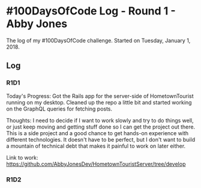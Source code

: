# #100DaysOfCode Log - Round 1 - Abby Jones

The log of my #100DaysOfCode challenge. Started on Tuesday, January 1, 2018.

## Log

### R1D1 
Today's Progress: Got the Rails app for the server-side of HometownTourist running on my desktop. Cleaned up the repo a little bit and started working on the GraphQL queries for fetching posts.

Thoughts: I need to decide if I want to work slowly and try to do things well, or just keep moving and getting stuff done so I can get the project out there.  This is a side project and a good chance to get hands-on experience with different technologies.  It doesn't have to be perfect, but I don't want to build a mountain of technical debt that makes it painful to work on later either.

Link to work: https://github.com/AbbyJonesDev/HometownTouristServer/tree/develop

### R1D2
